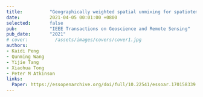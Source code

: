 ```yaml
---
title:          "Geographically weighted spatial unmixing for spatiotemporal fusion"
date:           2021-04-05 00:01:00 +0800
selected:       false
pub:            "IEEE Transactions on Geoscience and Remote Sensing"
pub_date:       "2021"
# cover:          /assets/images/covers/cover1.jpg
authors:
- Kaidi Peng
- Qunming Wang
- Yijie Tang
- Xiaohua Tong
- Peter M Atkinson
links:
  Paper: https://essopenarchive.org/doi/full/10.22541/essoar.170158339.92690157
---
```

